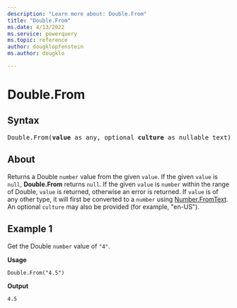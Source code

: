 ```yaml
---
description: "Learn more about: Double.From"
title: "Double.From"
ms.date: 4/13/2022
ms.service: powerquery
ms.topic: reference
author: dougklopfenstein
ms.author: dougklo

---
```

# Double.From

## Syntax

<pre>
Double.From(<b>value</b> as any, optional <b>culture</b> as nullable text) as nullable number
</pre>
  
## About

Returns a Double `number` value from the given `value`. If the given `value` is `null`, **Double.From** returns `null`. If the given `value` is `number` within the range of Double, `value` is returned, otherwise an error is returned. If `value` is of any other type, it will first be converted to a `number` using [Number.FromText](/powerquery-m/number-fromtext). An optional `culture` may also be provided (for example, "en-US").

## Example 1

Get the Double `number` value of `"4"`.

**Usage**

```powerquery-m
Double.From("4.5")
```

**Output**

`4.5`
